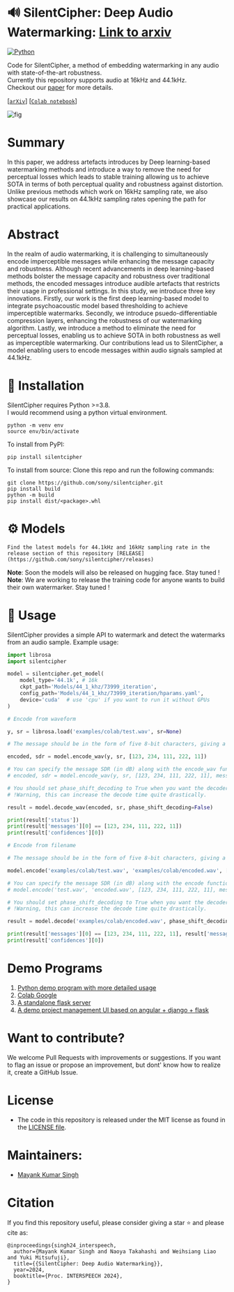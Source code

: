 # :loud_sound: SilentCipher: Deep Audio Watermarking: [Link to arxiv](https://arxiv.org/abs/2406.03822)

<a href="https://www.python.org/"><img alt="Python" src="https://img.shields.io/badge/-Python 3.8+-blue?style=for-the-badge&logo=python&logoColor=white"></a>

Code for SilentCipher, a method of embedding watermarking in any audio with state-of-the-art robustness.<br>
Currently this repository supports audio at 16kHz and 44.1kHz.<br>
Checkout our [paper](https://arxiv.org/abs/2406.03822) for more details.

[[`arXiv`](https://arxiv.org/abs/2406.03822)]
[[`Colab notebook`](https://colab.research.google.com/github/sony/silentcipher/blob/master/examples/colab/demo.ipynb)]
<!-- [[🤗`Hugging Face`](HUGGINGFACE)] -->

![fig](assets/figure.png)

# Summary

In this paper, we address artefacts introduces by Deep learning-based watermarking methods and introduce a way to remove the need for perceptual losses which leads to stable training allowing us to achieve SOTA in terms of both perceptual quality and robustness against distortion. Unlike previous methods which work on 16kHz sampling rate, we also showcase our results on 44.1kHz sampling rates opening the path for practical applications.

# Abstract

In the realm of audio watermarking, it is challenging to simultaneously encode imperceptible messages while enhancing the message capacity and robustness. Although recent advancements in deep learning-based methods bolster the message capacity and robustness over traditional methods, the encoded messages introduce audible artefacts that restricts their usage in professional settings. In this study, we introduce three key innovations. Firstly, our work is the first deep learning-based model to integrate psychoacoustic model based thresholding to achieve imperceptible watermarks. Secondly, we introduce psuedo-differentiable compression layers, enhancing the robustness of our watermarking algorithm. Lastly, we introduce a method to eliminate the need for perceptual losses, enabling us to achieve SOTA in both robustness as well as imperceptible watermarking. Our contributions lead us to SilentCipher, a model enabling users to encode messages within audio signals sampled at 44.1kHz.

# :mate: Installation

SilentCipher requires Python >=3.8.<br>
I would recommend using a python virtual environment.
```
python -m venv env
source env/bin/activate
```

To install from PyPI:

```
pip install silentcipher
```
To install from source: Clone this repo and run the following commands:
```
git clone https://github.com/sony/silentcipher.git
pip install build
python -m build
pip install dist/<package>.whl
```

# :gear: Models

    Find the latest models for 44.1kHz and 16kHz sampling rate in the release section of this repository [RELEASE](https://github.com/sony/silentcipher/releases)
  
**Note**: Soon the models will also be released on hugging face. Stay tuned !
**Note**: We are working to release the training code for anyone wants to build their own watermarker. Stay tuned !

<!-- You can find all the model checkpoints on the [Hugging Face Hub](HUGGINGFACE). We provide the checkpoints for the following models:

- [SilentCipher-44.1khz](It takes a 44.1kHz audio signal as input along with the message to be embedded and generates a watermarked audio of the same size as output. This model may be useful for professional applications).
- [SilentCipher-16khz](It takes a 16kHz audio signal as input along with the message to be embedded and generates a watermarked audio of the same size as output. This model may be useful for deep learning based applications which generate audio inherently at 16kHz). -->


# :abacus: Usage

SilentCipher provides a simple API to watermark and detect the watermarks from an audio sample. Example usage:

```python
import librosa
import silentcipher

model = silentcipher.get_model(
    model_type='44.1k', # 16k
    ckpt_path='Models/44_1_khz/73999_iteration', 
    config_path='Models/44_1_khz/73999_iteration/hparams.yaml',
    device='cuda'  # use 'cpu' if you want to run it without GPUs
)

# Encode from waveform

y, sr = librosa.load('examples/colab/test.wav', sr=None)

# The message should be in the form of five 8-bit characters, giving a total message capacity of 40 bits 

encoded, sdr = model.encode_wav(y, sr, [123, 234, 111, 222, 11])

# You can specify the message SDR (in dB) along with the encode_wav function. But this may result in unexpected detection accuracy
# encoded, sdr = model.encode_wav(y, sr, [123, 234, 111, 222, 11], message_sdr=47)

# You should set phase_shift_decoding to True when you want the decoder to be robust to audio crops.
# !Warning, this can increase the decode time quite drastically.

result = model.decode_wav(encoded, sr, phase_shift_decoding=False)

print(result['status'])
print(result['messages'][0] == [123, 234, 111, 222, 11])
print(result['confidences'][0])

# Encode from filename

# The message should be in the form of five 8-bit characters, giving a total message capacity of 40 bits 

model.encode('examples/colab/test.wav', 'examples/colab/encoded.wav', [123, 234, 111, 222, 11])

# You can specify the message SDR (in dB) along with the encode function. But this may result in unexpected detection accuracy
# model.encode('test.wav', 'encoded.wav', [123, 234, 111, 222, 11], message_sdr=47)

# You should set phase_shift_decoding to True when you want the decoder to be robust to audio crops.
# !Warning, this can increase the decode time quite drastically.

result = model.decode('examples/colab/encoded.wav', phase_shift_decoding=False)

print(result['messages'][0] == [123, 234, 111, 222, 11], result['messages'][0])
print(result['confidences'][0])
```

# Demo Programs 

1. [Python demo program with more detailed usage](https://github.com/sony/silentcipher/blob/master/examples/colab/demo.py)
2. [Colab Google](https://colab.research.google.com/github/sony/silentcipher/blob/master/examples/colab/demo.ipynb)
3. [A standalone flask server](https://github.com/sony/silentcipher/tree/master/examples/SilentCipherStandaloneServer)
4. [A demo project management UI based on angular + django + flask](https://github.com/sony/silentcipher/tree/master/examples/WaterMarkingWebsite)

# Want to contribute?

 We welcome Pull Requests with improvements or suggestions.
 If you want to flag an issue or propose an improvement, but dont' know how to realize it, create a GitHub Issue.

<!-- # Troubleshooting -->
# License

- The code in this repository is released under the MIT license as found in the [LICENSE file](LICENSE).

# Maintainers:
- [Mayank Kumar Singh](https://github.com/mayank-git-hub)

# Citation

If you find this repository useful, please consider giving a star :star: and please cite as:

```
@inproceedings{singh24_interspeech,
  author={Mayank Kumar Singh and Naoya Takahashi and Weihsiang Liao and Yuki Mitsufuji},
  title={{SilentCipher: Deep Audio Watermarking}},
  year=2024,
  booktitle={Proc. INTERSPEECH 2024},
}
```
